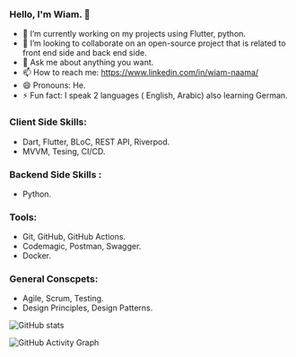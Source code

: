 ### Hello, I'm Wiam. 👋

- 🔭 I’m currently working on my projects using Flutter, python.
- 👯 I’m looking to collaborate on an open-source project that is related to front end side and back end side.
- 💬 Ask me about anything you want.
- 📫 How to reach me: https://www.linkedin.com/in/wiam-naama/
- 😄 Pronouns: He.
- ⚡ Fun fact:  I speak 2 languages ( English, Arabic) also learning German.

### Client Side Skills:
 *  Dart, Flutter, BLoC, REST API, Riverpod.
 *  MVVM, Tesing, CI/CD.

   
 ### Backend Side Skills :
 * Python.

 ### Tools:
 * Git, GitHub, GitHub Actions.
 * Codemagic, Postman, Swagger.
 * Docker.
 
 ### General Conscpets:
 * Agile, Scrum, Testing.
 * Design Principles, Design Patterns. 


![GitHub stats](https://github-readme-stats.vercel.app/api?username=essawiam&show_icons=true)  

![GitHub Activity Graph](https://activity-graph.herokuapp.com/graph?username=essawiam)  

